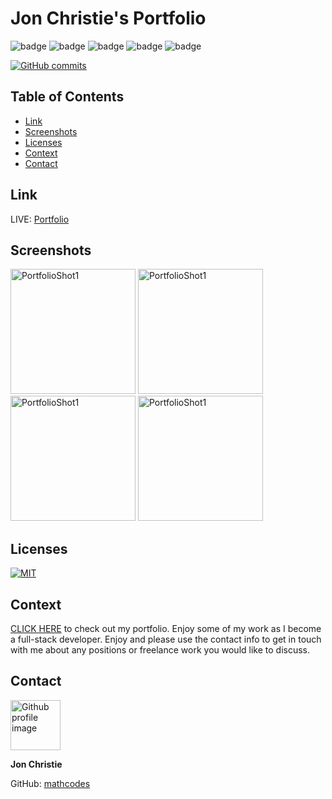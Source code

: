 # Jon Christie's Portfolio

![badge](https://img.shields.io/badge/Skill-HTML-orange) ![badge](https://img.shields.io/badge/Skill-CSS-blue) ![badge](https://img.shields.io/badge/Skill-JS-yellow) ![badge](https://img.shields.io/badge/Skill-nodejs-green) ![badge](https://img.shields.io/badge/Skill-React-darkblue) 

[![GitHub commits](https://img.shields.io/github/commits-since/mathcodes/jonchristieportfolio/v2.0.2.svg)](https://GitHub.com/mathcodes/jonchristieportfolio/commit/) 

## Table of Contents
  - [Link](#link)   
  - [Screenshots](#screenshots)
  - [Licenses](#licenses)
  - [Context](#context)
  - [Contact](#contact)
  
## Link
LIVE: [Portfolio](https://mathcodes.github.io/jcp2.0.1/)

## Screenshots
<img src ="https://raw.githubusercontent.com/mathcodes/jcp2.0.1/Main/public/images/portfolio/PortfolioImage1.png" alt="PortfolioShot1" width="auto" height="200px" /> 
<img src ="https://github.com/mathcodes/jcp2.0.1/blob/Main/public/images/portfolio/PortfolioImage2.png" alt="PortfolioShot1" width="auto" height="200px" /> 
<img src ="https://raw.githubusercontent.com/mathcodes/jcp2.0.1/Main/public/images/portfolio/PortfolioImage3.png" alt="PortfolioShot1" width="auto" height="200px" />
<img src ="https://raw.githubusercontent.com/mathcodes/jcp2.0.1/Main/public/images/portfolio/PortfolioImage4.png" alt="PortfolioShot1" width="auto" height="200px" />

## Licenses
<a href="https://opensource.org/licenses/MIT">
<img src="https://img.shields.io/badge/License-MIT-green" alt="MIT"></a>

## Context
[CLICK HERE](https://mathcodes.github.io/jcp2.0.1/) to check out my portfolio. Enjoy some of my work as I become a full-stack developer. Enjoy and please use the contact info to get in touch with me about any positions or freelance work you would like to discuss. 

## Contact
<img src ="https://avatars0.githubusercontent.com/u/17928947?v=4" alt="Github profile image" width="80px" height="80px" />

__Jon Christie__ 

GitHub: [mathcodes](https://github.com/mathcodes) 

